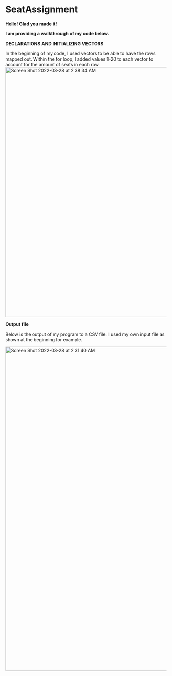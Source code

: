 # SeatAssignment
**Hello! Glad you made it!**

**I am providing a walkthrough of my code below.**



**DECLARATIONS AND INITIALIZING VECTORS**

In the beginning of my code, I used vectors to be able to have the rows mapped out. Within the for loop, I added values 1-20 to each vector to account for the amount of seats in each row.
<img width="779" alt="Screen Shot 2022-03-28 at 2 38 34 AM" src="https://user-images.githubusercontent.com/71516184/160349401-8facaaf5-754b-4007-813a-c74512b8acec.png">



**Output file**

Below is the output of my program to a CSV file. I used my own input file as shown at the beginning for example. 

<img width="1010" alt="Screen Shot 2022-03-28 at 2 31 40 AM" src="https://user-images.githubusercontent.com/71516184/160348285-2cb292dd-0930-423a-9f58-e6e3692ee388.png">
